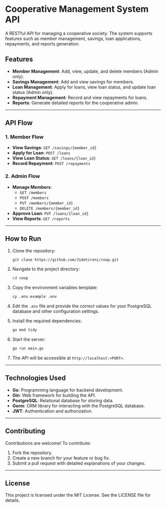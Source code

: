 # Cooperative Management System API

A RESTful API for managing a cooperative society. The system supports features such as member management, savings, loan applications, repayments, and reports generation.

## Features

- **Member Management**: Add, view, update, and delete members (Admin only).
- **Savings Management**: Add and view savings for members.
- **Loan Management**: Apply for loans, view loan status, and update loan status (Admin only).
- **Repayment Management**: Record and view repayments for loans.
- **Reports**: Generate detailed reports for the cooperative admin.

---

## API Flow

### 1. **Member Flow**
- **View Savings**: `GET /savings/{member_id}`
- **Apply for Loan**: `POST /loans`
- **View Loan Status**: `GET /loans/{loan_id}`
- **Record Repayment**: `POST /repayments`

### 2. **Admin Flow**
- **Manage Members**: 
  - `GET /members`
  - `POST /members`
  - `PUT /members/{member_id}`
  - `DELETE /members/{member_id}`
- **Approve Loan**: `PUT /loans/{loan_id}`
- **View Reports**: `GET /reports`

---

## How to Run

1. Clone the repository:
   ```bash
   git clone https://github.com/Jidetireni/coop.git
   ```
2. Navigate to the project directory:
   ```bash
   cd coop
   ```
3. Copy the environment variables template:
   ```bash
   cp .env.example .env
   ```
4. Edit the `.env` file and provide the correct values for your PostgreSQL database and other configuration settings. 

5. Install the required dependencies:
   ```bash
   go mod tidy
   ```

6. Start the server:
   ```bash
   go run main.go
   ```
8. The API will be accessible at `http://localhost:<PORT>`.

---

## Technologies Used

- **Go**: Programming language for backend development.
- **Gin**: Web framework for building the API.
- **PostgreSQL**: Relational database for storing data.
- **Gorm**: ORM library for interacting with the PostgreSQL database.
- **JWT**: Authentication and authorization.

---

## Contributing

Contributions are welcome! To contribute:
1. Fork the repository.
2. Create a new branch for your feature or bug fix.
3. Submit a pull request with detailed explanations of your changes.

---

## License

This project is licensed under the MIT License. See the LICENSE file for details.